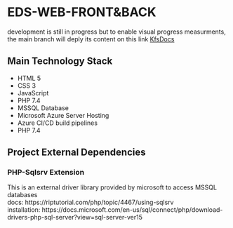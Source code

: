 # EDS-WEB-FRONT&BACK


<div>
  development is still in progress but to enable visual progress measurments, the main branch will deply its content on this link <a href="https://kfsdocs.azurewebsites.net/"> KfsDocs</a>
  </div>

<div>
<h2>
  Main Technology Stack 
 </h2>
  <ul>
    <li>HTML 5</li>
    <li>CSS 3</li>
    <li>JavaScript</li>
    <li>PHP 7.4</li>
    <li>MSSQL Database</li>
    <li>Microsoft Azure Server Hosting</li>
    <li>Azure CI/CD build pipelines</li>
    <li>PHP 7.4</li>
    </ul>
</div>




<div> 
<h2>
  Project External Dependencies 
 </h2>
<h3>PHP-Sqlsrv Extension</h2>
  <p>This is an external driver library provided by microsoft to access MSSQL databases
  </br>docs: https://riptutorial.com/php/topic/4467/using-sqlsrv
  </br>installation: https://docs.microsoft.com/en-us/sql/connect/php/download-drivers-php-sql-server?view=sql-server-ver15</p>
</div>
